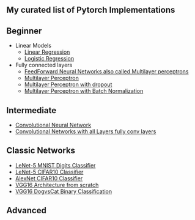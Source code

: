 ## My curated list of Pytorch Implementations

## Beginner

- Linear Models
  - [Linear Regression](https://github.com/Harphies/deeplearning-models/tree/master/pytorch/basic-ml/LinearRegression)
  - [Logistic Regression](https://github.com/Harphies/deeplearning-models/tree/master/pytorch/basic-ml/LogisticRegression)
- Fully connected layers
  - [FeedForward Neural Networks also called Multilayer perceptrons](https://github.com/Harphies/deeplearning-models/tree/master/pytorch/basic-ml/Feedforward%20Neural%20Networks)
  - [Multilayer Perceptron](https://github.com/Harphies/deeplearning-models/tree/master/pytorch/basic-ml/Multilayer%20perceptron)
  - [Multilayer Perceptron with dropout](https://github.com/Harphies/deeplearning-models/tree/master/pytorch/basic-ml/MultiLayer%20Perceptron%20with%20dropout)
  - [Multilayer Perceptron with Batch Normalization](https://github.com/Harphies/deeplearning-models/tree/master/pytorch/basic-ml/MultiLayer%20Perceptron%20with%20BatchNormalization)

## Intermediate

- [Convolutional Neural Network](https://github.com/Harphies/deeplearning-models/tree/master/pytorch/cnn/ConvandPoolLayers)
- [Convolutional Networks with all Layers fully conv layers](https://github.com/Harphies/deeplearning-models/tree/master/pytorch/cnn/AllConvLayers)

## Classic Networks

- [LeNet-5 MNIST Digits Classifier](https://github.com/Harphies/deeplearning-models/tree/master/pytorch/cnn/LeNet-5%20MNIST)
- [LeNet-5 CIFAR10 Classifier](https://github.com/Harphies/deeplearning-models/tree/master/pytorch/cnn/LeNet-5%20Cifar10)
- [AlexNet CIFAR10 Classifier](https://github.com/Harphies/deeplearning-models/tree/master/pytorch/cnn/AlexNet%20Cifar10)
- [VGG16 Architecture from scratch](https://github.com/Harphies/deeplearning-models/tree/master/pytorch/cnn/VGG)
- [VGG16 DogvsCat Binary Classification](https://github.com/Harphies/deeplearning-models/tree/master/pytorch/cnn/VGG-dog%20classifier)

## Advanced
